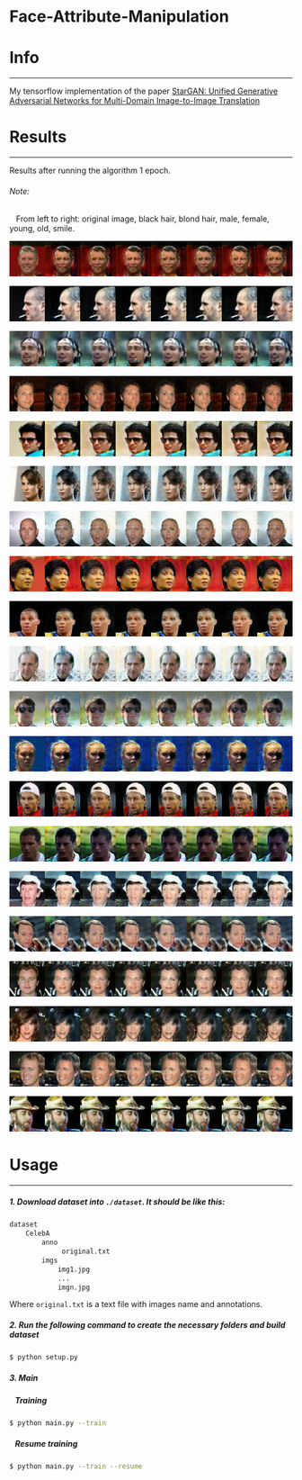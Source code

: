 # Face-Attribute-Manipulation

# Info
---
My tensorflow implementation of the paper [StarGAN: Unified Generative Adversarial Networks for Multi-Domain Image-to-Image Translation](https://arxiv.org/abs/1711.09020)

# Results
---
Results after running the algorithm 1 epoch.

###### Note:
&nbsp;&nbsp; From left to right: original image, black hair, blond hair, male, female, young, old, smile.
<p><img src='images/results/p_final_0.png' /></p>
<p><img src='images/results/p_final_1.png' /></p>
<p><img src='images/results/p_final_2.png' /></p>
<p><img src='images/results/p_final_3.png' /></p>
<p><img src='images/results/p_final_4.png' /></p>
<p><img src='images/results/p_final_5.png' /></p>
<p><img src='images/results/p_final_6.png' /></p>
<p><img src='images/results/p_final_7.png' /></p>
<p><img src='images/results/p_final_8.png' /></p>
<p><img src='images/results/p_final_9.png' /></p>
<p><img src='images/results/p_final_10.png' /></p>
<p><img src='images/results/p_final_11.png' /></p>
<p><img src='images/results/p_final_12.png' /></p>
<p><img src='images/results/p_final_13.png' /></p>
<p><img src='images/results/p_final_14.png' /></p>
<p><img src='images/results/p_final_15.png' /></p>
<p><img src='images/results/p_final_16.png' /></p>
<p><img src='images/results/p_final_17.png' /></p>
<p><img src='images/results/p_final_18.png' /></p>
<p><img src='images/results/p_final_19.png' /></p>

# Usage
---
##### 1. Download dataset into ```./dataset```. It should be like this:
```
dataset
    CelebA
        anno
             original.txt
        imgs
            img1.jpg
            ...
            imgn.jpg
```
Where ```original.txt``` is a text file with images name and annotations.

##### 2. Run the following command to create the necessary folders and build dataset
```bash
$ python setup.py
```

##### 3. Main
##### &nbsp;&nbsp; Training
```bash
$ python main.py --train
```
##### &nbsp;&nbsp; Resume training
```bash
$ python main.py --train --resume
```
